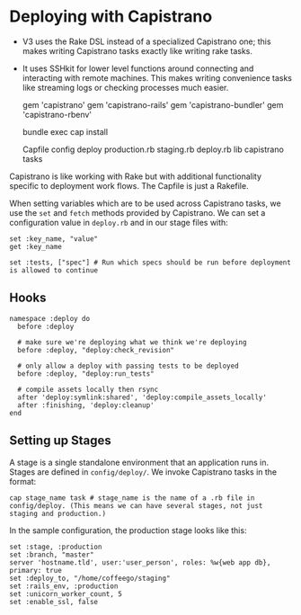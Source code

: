 # Deploying with Capistrano

- V3 uses the Rake DSL instead of a specialized Capistrano one; this makes writing Capistrano tasks exactly like writing rake tasks.
- It uses SSHkit for lower level functions around connecting and interacting with remote machines. This makes writing convenience tasks like streaming logs or checking processes much easier.

    gem 'capistrano'
    gem 'capistrano-rails'
    gem 'capistrano-bundler'
    gem 'capistrano-rbenv'

    bundle exec cap install

    Capfile
    config
      deploy
        production.rb
        staging.rb
      deploy.rb
    lib
      capistrano
        tasks

Capistrano is like working with Rake but with additional functionality specific to deployment work flows. The Capfile is just a Rakefile.

When setting variables which are to be used across Capistrano tasks, we use the `set` and `fetch` methods provided by Capistrano. We can set a configuration value in `deploy.rb` and in our stage files with:

    set :key_name, "value"
    get :key_name

    set :tests, ["spec"] # Run which specs should be run before deployment is allowed to continue

## Hooks

    namespace :deploy do
      before :deploy

      # make sure we're deploying what we think we're deploying
      before :deploy, "deploy:check_revision"

      # only allow a deploy with passing tests to be deployed
      before :deploy, "deploy:run_tests"

      # compile assets locally then rsync
      after 'deploy:symlink:shared', 'deploy:compile_assets_locally'
      after :finishing, 'deploy:cleanup'
    end

## Setting up Stages

A stage is a single standalone environment that an application runs in. Stages are defined in `config/deploy/`. We invoke Capistrano tasks in the format:

    cap stage_name task # stage_name is the name of a .rb file in config/deploy. (This means we can have several stages, not just staging and production.)

In the sample configuration, the production stage looks like this:

    set :stage, :production
    set :branch, "master"
    server 'hostname.tld', user:'user_person', roles: %w{web app db}, primary: true
    set :deploy_to, "/home/coffeego/staging"
    set :rails_env, :production
    set :unicorn_worker_count, 5
    set :enable_ssl, false
